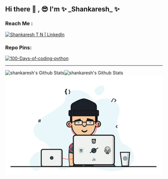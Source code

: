 <h2> Hi there 👋 , 😎  I'm ✨ _Shankaresh_ ✨ </h2>

<h3> Reach Me :</h3>
<a href="https://www.linkedin.com/in/shankaresh-t-n-9186a6160">
<img alt="Shankaresh T N | LinkedIn" width="30px" src="https://cdn.jsdelivr.net/npm/simple-icons@v3/icons/linkedin.svg" />
</a>

<h3>Repo Pins:</h3>

[![100-Days-of-coding-python](https://github-readme-stats.vercel.app/api/pin/?username=shankaresh&repo=100-Days-of-coding)](https://github.com/shankaresh/100-Days-of-coding)

<hr>

<img align="left" alt="shankaresh's Github Stats" src="https://github-readme-stats.codestackr.vercel.app/api?username=shankaresh&show_icons=true&hide_border=true"/>
<img align="left" alt="shankaresh's Github Stats" src="https://github-readme-stats.vercel.app/api/top-langs/?username=shankaresh&layout=compact&hide_border=true" />

<p align="center">
<img src="https://github.com/shankaresh/shankaresh/blob/master/dx.gif" alt="me"/>
</p>

<!--
**shankaresh/shankaresh** is a ✨ _special_ ✨ repository because its `README.md` (this file) appears on your GitHub profile.

Here are some ideas to get you started:

- 🔭 I’m currently working on ...
- 🌱 I’m currently learning ...
- 👯 I’m looking to collaborate on ...
- 🤔 I’m looking for help with ...
- 💬 Ask me about ...
- 📫 How to reach me: ...
- 😄 Pronouns: ...
- ⚡ Fun fact: ...
-->
